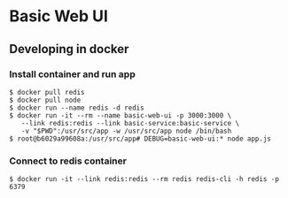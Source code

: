 Basic Web UI
============

## Developing in docker

### Install container and run app

```
$ docker pull redis
$ docker pull node
$ docker run --name redis -d redis
$ docker run -it --rm --name basic-web-ui -p 3000:3000 \
   --link redis:redis --link basic-service:basic-service \
   -v "$PWD":/usr/src/app -w /usr/src/app node /bin/bash
$ root@b6029a99608a:/usr/src/app# DEBUG=basic-web-ui:* node app.js
```

### Connect to redis container

```
$ docker run -it --link redis:redis --rm redis redis-cli -h redis -p 6379
```